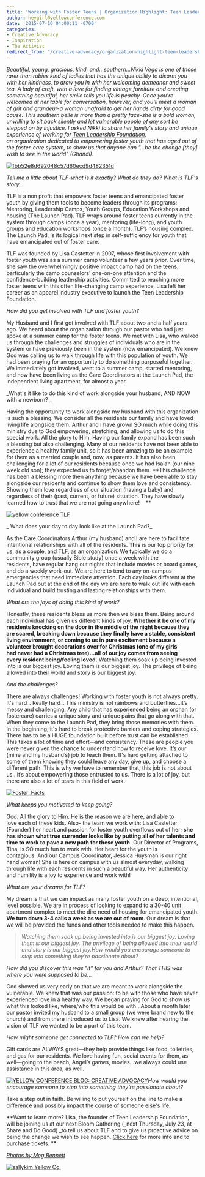 ```yaml
---
title: 'Working with Foster Teens | Organization Highlight: Teen Leadership Foundation'
author: heygirl@yellowconference.com
date: '2015-07-16 04:00:11 -0700'
categories:
- Creative Advocacy
- Inspiration
- The Activist
redirect_from: "/creative-advocacy/organization-highlight-teen-leadership-foundation/"
---
```


_Beautiful, young, gracious, kind, and...southern...Nikki Vega is one of those rarer than rubies kind of ladies that has the unique ability to disarm you with her kindness, to draw you in with her welcoming demeanor and sweet tea. A lady of craft, with a love for finding vintage furniture and creating something beautiful, her smile tells you life is peachy. Once you're welcomed at her table for conversation, however, and you'll meet a woman of grit and grandeur-a woman unafraid to get her hands dirty for good cause. This southern belle is more than a pretty face-she is a bold woman, unwilling to sit back silently and let vulnerable people of any sort be stepped on by injustice. I asked Nikki to share her family's story and unique experience of working for [Teen Leadership Foundation](http://teenleadershipfoundation.com/), an organization dedicated to empowering foster youth that has aged out of the foster-care system, to show us that anyone can "...be the change [they] wish to see in the world" (Ghandi)._

[![fbb52e8d692048c57d60ecd9d482351d](http://yellowconference.com/wp-content/uploads/2015/07/fbb52e8d692048c57d60ecd9d482351d.jpg)](http://yellowconference.com/wp-content/uploads/2015/07/fbb52e8d692048c57d60ecd9d482351d.jpg)

_Tell me a little about TLF-what is it exactly? What do they do? What is TLF's story..._

TLF is a non profit that empowers foster teens and emancipated foster youth by giving them tools to become leaders through its programs: Mentoring, Leadership Camps, Youth Groups, Education Workshops and housing (The Launch Pad). TLF wraps around foster teens currently in the system through camps (once a year), mentoring (life-long), and youth groups and education workshops (once a month). TLF’s housing complex, The Launch Pad, is its logical next step in self-sufficiency for youth that have emancipated out of foster care.

TLF was founded by Lisa Castetter in 2007, whose first involvement with foster youth was as a summer camp volunteer a few years prior. Over time, she saw the overwhelmingly positive impact camp had on the teens, particularly the camp counselors’ one-on-one attention and the confidence-building leadership activities. Committed to reaching more foster teens with this often life-changing camp experience, Lisa left her career as an apparel industry executive to launch the Teen Leadership Foundation.

_How did you get involved with TLF and foster youth?_

My Husband and I first got involved with TLF about two and a half years ago. We heard about the organization through our pastor who had just spoke at a summer camp for the foster teens. We met with Lisa, who walked us through the challenges and struggles of individuals who are in the system or have previously been in the system (now emancipated). We knew God was calling us to walk through life with this population of youth. We had been praying for an opportunity to do something purposeful together. We immediately got involved, went to a summer camp, started mentoring, and now have been living as the Care Coordinators at the Launch Pad, the independent living apartment, for almost a year.

_What's it like to do this kind of work alongside your husband, AND NOW with a newborn? _

Having the opportunity to work alongside my husband with this organization is such a blessing. We consider all the residents our family and have loved living life alongside them. Arthur and I have grown SO much while doing this ministry due to God empowering, stretching, and allowing us to do this special work. All the glory to Him. Having our family expand has been such a blessing but also challenging. Many of our residents have not been able to experience a healthy family unit, so it has been amazing to be an example for them as a married couple and, now, as parents. It has also been challenging for a lot of our residents because once we had Isaiah (our nine week old son); they expected us to forget/abandon them. **This challenge has been a blessing more then anything because we have been able to stay alongside our residents and continue to show them love and consistency. Showing them love regardless of our situation (having a baby) and regardless of their (past, current, or future) situation. They have slowly learned how to trust that we are not going anywhere!    **

[![yellow conference TLF](http://yellowconference.com/wp-content/uploads/2015/07/37705be774b7333e1e655b8573ff3748.jpg)](http://yellowconference.com/wp-content/uploads/2015/07/37705be774b7333e1e655b8573ff3748.jpg)

_ What does your day to day look like at the Launch Pad?_

As the Care Coordinators Arthur (my husband) and I are here to facilitate intentional relationships with all of the residents. **This** is our top priority for us, as a couple, and TLF, as an organization. We typically we do a community group (usually Bible study) once a week with the residents, have regular hang out nights that include movies or board games, and do a weekly work-out. We are here to tend to any on-campus emergencies that need immediate attention. Each day looks different at the Launch Pad but at the end of the day we are here to walk out life with each individual and build trusting and lasting relationships with them.

_What are the joys of doing this kind of work?_

Honestly, these residents bless us more then we bless them. Being around each individual has given us different kinds of joy. **Whether it be one of my residents knocking on the door in the middle of the night because they are scared, breaking down because they finally have a stable, consistent living environment, or coming to us in pure excitement because a volunteer brought decorations over for Christmas (one of my girls had never had a Christmas tree)...all of our joy comes from seeing every resident being/feeling loved.** Watching them soak up being invested into is our biggest joy. Loving them is our biggest joy. The privilege of being allowed into their world and story is our biggest joy.

_And the challenges?_

There are always challenges! Working with foster youth is not always pretty. It's hard_. Really hard_. This ministry is not rainbows and butterflies…it’s messy and challenging. Any child that has experienced being an orphan (or fostercare) carries a unique story and unique pains that go along with that. When they come to the Launch Pad, they bring those memories with them. In the beginning, it's hard to break protective barriers and coping strategies. There has to be a HUGE foundation built before trust can be established. This takes a lot of time and effort—and consistency. These are people you were never given the chance to understand how to receive love. It’s our (mine and my husband’s) job to teach them. It's hard getting attached to some of them knowing they could leave any day, give up, and choose a different path. This is why we have to remember that, this job is not about us...it’s about empowering those entrusted to us. There is a lot of joy, but there are also a lot of tears in this field of work.

[![Foster_Facts](http://yellowconference.com/wp-content/uploads/2015/07/Foster_Facts.jpg)](http://yellowconference.com/wp-content/uploads/2015/07/Foster_Facts.jpg)

_What keeps you motivated to keep going?_

God. All the glory to Him. He is the reason we are here, and able to love each of these kids. Also- the team we work with: Lisa Castetter (Founder) her heart and passion for foster youth overflows out of her; **she has shown what true surrender looks like by putting all of her talents and time to work** **to pave a new path for these youth.** Our Director of Programs, Tina, is SO much fun to work with. Her heart for the youth is contagious. And our Campus Coordinator, Jessica Huysman is our right hand woman! She is here on campus with us almost everyday, walking through life with each residents in such a beautiful way. Her authenticity and humility is a joy to experience and work with!

_What are your dreams for TLF?_

My dream is that we can impact as many foster youth on a deep, intentional, level possible. We are in process of looking to expand to a 30-40 unit apartment complex to meet the dire need of housing for emancipated youth. **We turn down 3-4 calls a week as we are out of room**. Our dream is that we will be provided the funds and other tools needed to make this happen.

> _Watching them soak up being invested into is our biggest joy. Loving them is our biggest joy. The privilege of being allowed into their world and story is our biggest joy.How would you encourage someone to step into something they’re passionate about?_

_How did you discover this was "it" for you and Arthur? That THIS was where you were supposed to be..._

God showed us very early on that we are meant to work alongside the vulnerable. We knew that was our passion: to be with those who have never experienced love in a healthy way. We began praying for God to show us what this looked like, where/who this would be with...About a month later our pastor invited my husband to a small group (we were brand new to the church) and from there introduced us to Lisa. We knew after hearing the vision of TLF we wanted to be a part of this team.

_How might someone get connected to TLF? How can we help?_

Gift cards are ALWAYS great—they help provide things like food, toiletries, and gas for our residents. We love having fun, social events for them, as well—going to the beach, Angel’s games, movies…we always could use assistance in this area, as well.

[![YELLOW CONFERENCE BLOG: CREATIVE ADVOCACY](http://yellowconference.com/wp-content/uploads/2015/07/cc2c6fafa2e142dc40139e5aaf9d2f80.jpg)](http://yellowconference.com/wp-content/uploads/2015/07/cc2c6fafa2e142dc40139e5aaf9d2f80.jpg)_How would you encourage someone to step into something they’re passionate about?_

Take a step out in faith. Be willing to put yourself on the line to make a difference and possibly impact the course of someone else's life.

**Want to learn more? Lisa, the founder of Teen Leadership Foundation, will be joining us at our next Bloom Gathering (_next Thursday, July 23, at Share and Do Good) _to tell us about TLF and to give us proactive advice on being the change we wish to see happen. [Click here](http://yellowconference.com/summer-theme-creative-advocacy-july-bloom-gathering/) for more info and to purchase tickets. **

[_Photos by Meg Bennett_](http://www.plantandplowvideo.com/index/#/babyisaiah/)

[![sallykim Yellow Co.](http://yellowconference.com/wp-content/uploads/2015/07/sallykim.jpg)](http://lettersfromamister.tumblr.com/)
